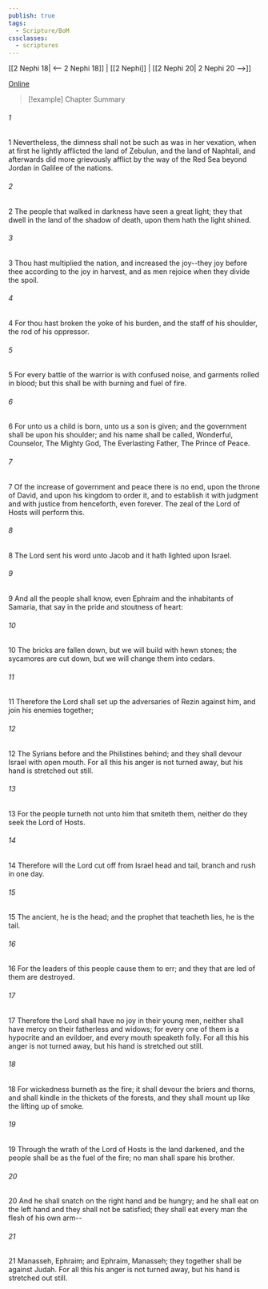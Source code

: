 ```yaml
---
publish: true
tags:
  - Scripture/BoM
cssclasses:
  - scriptures
---
```

[[2 Nephi 18| <-- 2 Nephi 18]] | [[2 Nephi]] | [[2 Nephi 20| 2 Nephi 20 -->]]

[Online](https://churchofjesuschrist.org/study/scriptures/bofm/2-ne/19?lang=eng)

>[!example] Chapter Summary
>
###### 1
1 Nevertheless, the dimness shall not be such as was in her vexation, when at first he lightly afflicted the land of Zebulun, and the land of Naphtali, and afterwards did more grievously afflict by the way of the Red Sea beyond Jordan in Galilee of the nations.
###### 2
2 The people that walked in darkness have seen a great light; they that dwell in the land of the shadow of death, upon them hath the light shined.
###### 3
3 Thou hast multiplied the nation, and increased the joy--they joy before thee according to the joy in harvest, and as men rejoice when they divide the spoil.
###### 4
4 For thou hast broken the yoke of his burden, and the staff of his shoulder, the rod of his oppressor.
###### 5
5 For every battle of the warrior is with confused noise, and garments rolled in blood; but this shall be with burning and fuel of fire.
###### 6
6 For unto us a child is born, unto us a son is given; and the government shall be upon his shoulder; and his name shall be called, Wonderful, Counselor, The Mighty God, The Everlasting Father, The Prince of Peace.
###### 7
7 Of the increase of government and peace there is no end, upon the throne of David, and upon his kingdom to order it, and to establish it with judgment and with justice from henceforth, even forever. The zeal of the Lord of Hosts will perform this.
###### 8
8 The Lord sent his word unto Jacob and it hath lighted upon Israel.
###### 9
9 And all the people shall know, even Ephraim and the inhabitants of Samaria, that say in the pride and stoutness of heart:
###### 10
10 The bricks are fallen down, but we will build with hewn stones; the sycamores are cut down, but we will change them into cedars.
###### 11
11 Therefore the Lord shall set up the adversaries of Rezin against him, and join his enemies together;
###### 12
12 The Syrians before and the Philistines behind; and they shall devour Israel with open mouth. For all this his anger is not turned away, but his hand is stretched out still.
###### 13
13 For the people turneth not unto him that smiteth them, neither do they seek the Lord of Hosts.
###### 14
14 Therefore will the Lord cut off from Israel head and tail, branch and rush in one day.
###### 15
15 The ancient, he is the head; and the prophet that teacheth lies, he is the tail.
###### 16
16 For the leaders of this people cause them to err; and they that are led of them are destroyed.
###### 17
17 Therefore the Lord shall have no joy in their young men, neither shall have mercy on their fatherless and widows; for every one of them is a hypocrite and an evildoer, and every mouth speaketh folly. For all this his anger is not turned away, but his hand is stretched out still.
###### 18
18 For wickedness burneth as the fire; it shall devour the briers and thorns, and shall kindle in the thickets of the forests, and they shall mount up like the lifting up of smoke.
###### 19
19 Through the wrath of the Lord of Hosts is the land darkened, and the people shall be as the fuel of the fire; no man shall spare his brother.
###### 20
20 And he shall snatch on the right hand and be hungry; and he shall eat on the left hand and they shall not be satisfied; they shall eat every man the flesh of his own arm--
###### 21
21 Manasseh, Ephraim; and Ephraim, Manasseh; they together shall be against Judah. For all this his anger is not turned away, but his hand is stretched out still.




